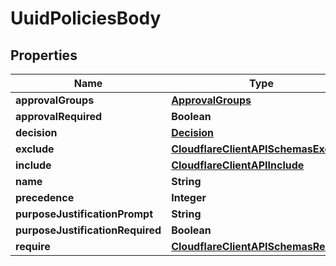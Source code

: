 # UuidPoliciesBody

## Properties
Name | Type | Description | Notes
------------ | ------------- | ------------- | -------------
**approvalGroups** | [**ApprovalGroups**](ApprovalGroups.md) |  |  [optional]
**approvalRequired** | **Boolean** |  |  [optional]
**decision** | [**Decision**](Decision.md) |  | 
**exclude** | [**CloudflareClientAPISchemasExclude**](CloudflareClientAPISchemasExclude.md) |  |  [optional]
**include** | [**CloudflareClientAPIInclude**](CloudflareClientAPIInclude.md) |  | 
**name** | **String** |  | 
**precedence** | **Integer** |  |  [optional]
**purposeJustificationPrompt** | **String** |  |  [optional]
**purposeJustificationRequired** | **Boolean** |  |  [optional]
**require** | [**CloudflareClientAPISchemasRequire**](CloudflareClientAPISchemasRequire.md) |  |  [optional]
